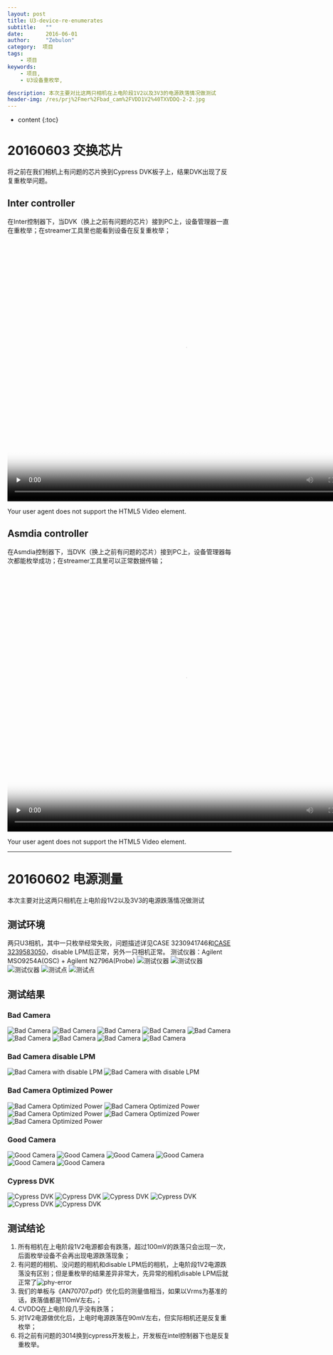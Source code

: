 ```yaml
---
layout: post
title: U3-device-re-enumerates
subtitle:   ""
date:       2016-06-01
author:     "Zebulon"
category:  项目
tags:
    - 项目
keywords:
    - 项目,
    - U3设备重枚举,

description: 本次主要对比这两只相机在上电阶段1V2以及3V3的电源跌落情况做测试
header-img: /res/prj%2Fmer%2Fbad_cam%2FVDD1V2%40TXVDDQ-2-2.jpg
---
```

* content
{:toc}

# 20160603 交换芯片

将之前在我们相机上有问题的芯片换到Cypress DVK板子上，结果DVK出现了反复重枚举问题。

## Inter controller

在Inter控制器下，当DVK（换上之前有问题的芯片）接到PC上，设备管理器一直在重枚举；在streamer工具里也能看到设备在反复重枚举；
<video id="video" width="800" height="600" controls="" preload="none" poster="/res/prj%2Fmer%2F20160603-intel.png?imageView2/1/w/600/h/400">
      <source id="mp4" src="/res/video%2FIntel%20controller.mp4" type="video/mp4">
      <p>Your user agent does not support the HTML5 Video element.</p>
    </video>

## Asmdia controller

在Asmdia控制器下，当DVK（换上之前有问题的芯片）接到PC上，设备管理器每次都能枚举成功；在streamer工具里可以正常数据传输；
<video id="video" width="800" height="600" controls="" preload="none" poster="/res/prj%2Fmer%2F20160603-asmedia.png?imageView2/1/w/600/h/400">
      <source id="mp4" src="/res/video%2FAsmdia%20controller.mp4" type="video/mp4">
      <p>Your user agent does not support the HTML5 Video element.</p>
    </video>

******

# 20160602 电源测量


本次主要对比这两只相机在上电阶段1V2以及3V3的电源跌落情况做测试

## 测试环境

两只U3相机，其中一只枚举经常失败，问题描述详见CASE 3230941746和[CASE 3239583050](https://secure.cypress.com/myaccount/?id=25&myCase=489394-3239583050)，disable LPM后正常，另外一只相机正常。
 测试仪器：Agilent MSO9254A(OSC) + Agilent N2796A(Probe)
![测试仪器](/res/prj%2Fmer%2Fosc-1.jpg)
![测试仪器](/res/prj%2Fmer%2FOSC-2.jpg)
![测试仪器](/res/prj%2Fmer%2FOSC-3.jpg)
![测试点](/res/prj%2Fmer%2Ftest_point.png)
![测试点](/res/prj%2Fmer%2Fref_wave.jpg)

## 测试结果

### Bad Camera

![Bad Camera](/res/prj%2Fmer%2Fbad_cam%2FVDD1V2%40TXVDDQ-2.jpg)
![Bad Camera](/res/prj%2Fmer%2Fbad_cam%2FVDD1V2%40TXVDDQ-2-2.jpg)
![Bad Camera](/res/prj%2Fmer%2Fbad_cam%2FVDD1V2%40TXVDDQ-2-3.jpg)
![Bad Camera](/res/prj%2Fmer%2Fbad_cam%2FVDD1V2%40AVDD-1.jpg)
![Bad Camera](/res/prj%2Fmer%2Fbad_cam%2FVDD1V2%40RXVDDQ-1.jpg)
![Bad Camera](/res/prj%2Fmer%2Fbad_cam%2FVDD1V2%40TXVDDQ-1.jpg)
![Bad Camera](/res/prj%2Fmer%2Fbad_cam%2FVDD1V2%40VDD1-1.jpg)
![Bad Camera](/res/prj%2Fmer%2Fbad_cam%2FVDD1V2%40VDD8-2-2.jpg)
![Bad Camera](/res/prj%2Fmer%2Fbad_cam%2FVDD3V3%40CVDDQ-1.jpg)

### Bad Camera disable LPM

![Bad Camera with disable LPM](/res/prj%2Fmer%2Fbad_cam_disLPM%2FVDD1V2%40TXVDDQ-1.jpg)
![Bad Camera with disable LPM](/res/prj%2Fmer%2Fbad_cam_disLPM%2FVDD1V2%40TXVDDQ-2.jpg)

### Bad Camera Optimized Power

![Bad Camera Optimized Power](/res/prj%2Fmer%2Fbad_cam_OptimizedPower%2FVDD1V2%40AVDDQ-1.jpg)
![Bad Camera Optimized Power](/res/prj%2Fmer%2Fbad_cam_OptimizedPower%2FVDD1V2%40RXVDDQ-1.jpg)
![Bad Camera Optimized Power](/res/prj%2Fmer%2Fbad_cam_OptimizedPower%2FVDD1V2%40TXVDDQ-1.jpg)
![Bad Camera Optimized Power](/res/prj%2Fmer%2Fbad_cam_OptimizedPower%2FVDD1V2%40VDD1-1.jpg)
![Bad Camera Optimized Power](/res/prj%2Fmer%2Fbad_cam_OptimizedPower%2FVDD1V2%40VDD8-1.jpg)

### Good Camera

![Good Camera](/res/prj%2Fmer%2Fgood_cam%2FVDD1V2%40AVDDQ-1.jpg)
![Good Camera](/res/prj%2Fmer%2Fgood_cam%2FVDD1V2%40RXVDDQ-1.jpg)
![Good Camera](/res/prj%2Fmer%2Fgood_cam%2FVDD1V2%40TXVDDQ-1.jpg)
![Good Camera](/res/prj%2Fmer%2Fgood_cam%2FVDD1V2%40VDD1-1.jpg)
![Good Camera](/res/prj%2Fmer%2Fgood_cam%2FVDD1V2%40VDD8-1.jpg)
![Good Camera](/res/prj%2Fmer%2Fgood_cam%2FVDD3V3%40CVDDQ-1.jpg)

### Cypress DVK

![Cypress DVK](/res/prj/mer/1V2@C6-1.jpg)
![Cypress DVK](/res/prj/mer/1V2@C6-1-2.jpg)
![Cypress DVK](/res/prj/mer/1V2@C6-1-3.jpg)
![Cypress DVK](/res/prj/mer/1V2@C6-2.jpg)
![Cypress DVK](/res/prj/mer/1V2@C73-1.jpg)
![Cypress DVK](/res/prj/mer/1V2@C45-1.jpg)

## 测试结论

1. 所有相机在上电阶段1V2电源都会有跌落，超过100mV的跌落只会出现一次，后面枚举设备不会再出现电源跌落现象；
2. 有问题的相机、没问题的相机和disable LPM后的相机，上电阶段1V2电源跌落没有区别；但是重枚举的结果差异非常大，先异常的相机disable LPM后就正常了![phy-error](/res/prj%2Fmer%2Fphy-error.png)
3. 我们的单板与《AN70707.pdf》优化后的测量值相当，如果以Vrms为基准的话，跌落值都是110mV左右。；
4. CVDDQ在上电阶段几乎没有跌落；
5. 对1V2电源做优化后，上电时电源跌落在90mV左右，但实际相机还是反复重枚举；
6. 将之前有问题的3014换到cypress开发板上，开发板在intel控制器下也是反复重枚举。
